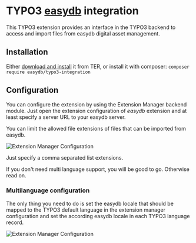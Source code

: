 # TYPO3 [easydb](http://5.docs.easydb.de/docs/webfrontend/datamanagement/features/plugins/?node=4,4.1.3) integration

This TYPO3 extension provides an interface in the TYPO3 backend
to access and import files from easydb digital asset management.

## Installation

Either [download and install](https://typo3.org/extensions/repository/view/typo3_console) it from TER,
or install it with composer: `composer require easydb/typo3-integration`

## Configuration

You can configure the extension by using the Extension Manager backend module.
Just open the extension configuration of *easydb* extension and at least specify
a server URL to your easydb server.

You can limit the allowed file extensions of files that can be imported from easydb.

![Extension Manager Configuration](https://github.com/programmfabrik/typo3-easydb-plugin/raw/master/Documentation/Images/AdministratorManual/ExtensionConfiguration.png)

Just specify a comma separated list extensions.

If you don't need multi language support, you will be good to go. Otherwise read on.

### Multilanguage configuration

The only thing you need to do is set the easydb locale that should be mapped to the TYPO3 default
language in the extension manager configuration and set the according easydb locale in each TYPO3 language record.

![Extension Manager Configuration](https://github.com/programmfabrik/typo3-easydb-plugin/raw/master/Documentation/Images/AdministratorManual/LocaleForLanguage.png)
